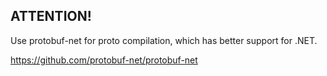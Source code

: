 ﻿## ATTENTION!

Use protobuf-net for proto compilation, which has better support for .NET.

https://github.com/protobuf-net/protobuf-net